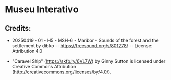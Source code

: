 # Museu Interativo

## Credits:

- 20250419 - 01 - H5 - MSH-6 - Maribor - Sounds of the forest and the settlement by dibko -- https://freesound.org/s/801278/ -- License: Attribution 4.0

- "Caravel Ship" (https://skfb.ly/6VL7W) by Ginny Sutton is licensed under Creative Commons Attribution (http://creativecommons.org/licenses/by/4.0/).